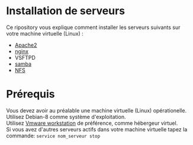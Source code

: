 # Installation de serveurs
Ce ripository vous explique comment installer les serveurs suivants sur votre machine virtuelle (Linux) :

* [Apache2](https://github.com/kolonyavo/SYS1/tree/master/apache2)
* [nginx](https://github.com/kolonyavo/SYS1/tree/master/nginx)
* VSFTPD
* [samba](https://github.com/kolonyavo/SYS1/tree/master/samba)
* [NFS](https://github.com/kolonyavo/SYS1/tree/master/NFS)

# Prérequis
Vous devez avoir au préalable une machine virtuelle (Linux) opérationelle.<br>
Utilisez Debian-8 comme système d'exploitation.<br>
Utilisez [Vmware workstation](https://www.01net.com/telecharger/windows/Utilitaire/systeme/fiches/4399.html) de préférence, comme hébergeur virtuel.
<br>
Si vous avez d'autres serveurs actifs dans votre machine virtuelle tapez la commande: `service nom_serveur stop`